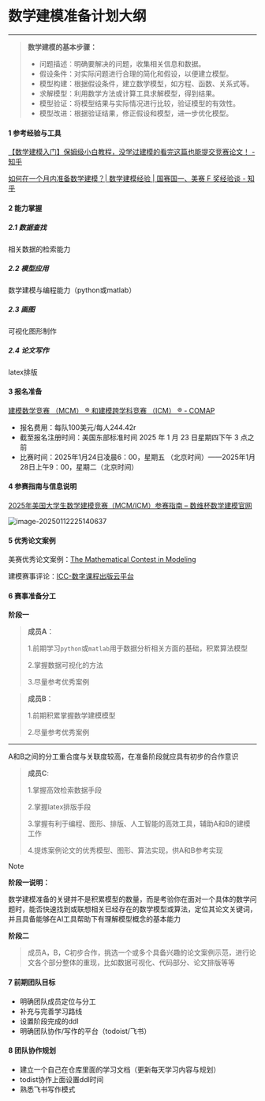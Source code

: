 # 数学建模准备计划大纲

---

> **数学建模的基本步骤：**
>
> - 问题描述：明确要解决的问题，收集相关信息和数据。
> - 假设条件：对实际问题进行合理的简化和假设，以便建立模型。
> - 模型构建：根据假设条件，建立数学模型，如方程、函数、关系式等。
> - 求解模型：利用数学方法或计算工具求解模型，得到结果。
> - 模型验证：将模型结果与实际情况进行比较，验证模型的有效性。
> - 模型改进：根据验证结果，修正假设和模型，进一步优化模型。

#### 1 参考经验与工具

[【数学建模入门】保姆级小白教程，没学过建模的看完这篇也能提交竞赛论文！ - 知乎](https://zhuanlan.zhihu.com/p/356780549)

[如何在一个月内准备数学建模？| 数学建模经验 | 国赛国一、美赛 F 奖经验谈 - 知乎](https://zhuanlan.zhihu.com/p/712607953)



#### 2 能力掌握

##### 2.1 数据查找

相关数据的检索能力

##### 2.2 模型应用

数学建模与编程能力（python或matlab）

##### 2.3 画图

可视化图形制作

##### 2.4 论文写作

latex排版



#### 3 报名准备

[建模数学竞赛 （MCM） ® 和建模跨学科竞赛 （ICM） ® - COMAP](https://www.comap.com/contests/mcm-icm)

- 报名费用：每队100美元/每人244.42r
- 截至报名注册时间：美国东部标准时间 2025 年 1 月 23 日星期四下午 3 点之前
- 比赛时间：2025年1月24日凌晨6：00，星期五 （北京时间）——2025年1月28日上午9：00，星期二（北京时间）



#### 4 参赛指南与信息说明

[2025年美国大学生数学建模竞赛（MCM/ICM）参赛指南 – 数维杯数学建模官网](https://www.nmmcm.org.cn/index/notice/notice_detail/id/392.html)

![image-20250112225140637](C:\Users\28109\AppData\Roaming\Typora\typora-user-images\image-20250112225140637.png)



#### 5 优秀论文案例

美赛优秀论文案例：[The Mathematical Contest in Modeling](https://www.contest.comap.com/undergraduate/contests/mcm/contests/2023/results/)

建模赛事评论：[ICC-数字课程出版云平台](https://icc.hep.com.cn/searchCourse.action)





#### 6 赛事准备分工

**阶段一**

> **成员A**：
>
> 1.前期学习`python`或`matlab`用于数据分析相关方面的基础，积累算法模型
>
> 2.掌握数据可视化的方法
>
> 3.尽量参考优秀案例



> **成员B**：
>
> 1.前期积累掌握数学建模模型
>
> 2.尽量参考优秀案例

---

A和B之间的分工重合度与关联度较高，在准备阶段就应具有初步的合作意识

>**成员C**:
>
>1.掌握高效检索数据手段
>
>2.掌握latex排版手段
>
>3.掌握有利于编程、图形、排版、人工智能的高效工具，辅助A和B的建模工作
>
>4.提炼案例论文的优秀模型、图形、算法实现，供A和B参考实现



>[!NOTE]
>
>**阶段一说明：**
>
>数学建模准备的关键并不是积累模型的数量，而是考验你在面对一个具体的数学问题时，能否快速找到或联想相关已经存在的数学模型或算法，定位其论文关键词，并且具备能够在AI工具帮助下有理解模型概念的基本能力



**阶段二**

> 成员A，B，C初步合作，挑选一个或多个具备兴趣的论文案例示范，进行论文各个部分整体的重现，比如数据可视化、代码部分、论文排版等等



#### 7 前期团队目标

- 明确团队成员定位与分工
- 补充与完善学习路线
- 设置阶段完成的ddl
- 明确团队协作/写作的平台（todoist/飞书）



#### 8 团队协作规划

- 建立一个自己在仓库里面的学习文档（更新每天学习内容与规划）
- todist协作上面设置ddl时间
- 熟悉飞书写作模式

